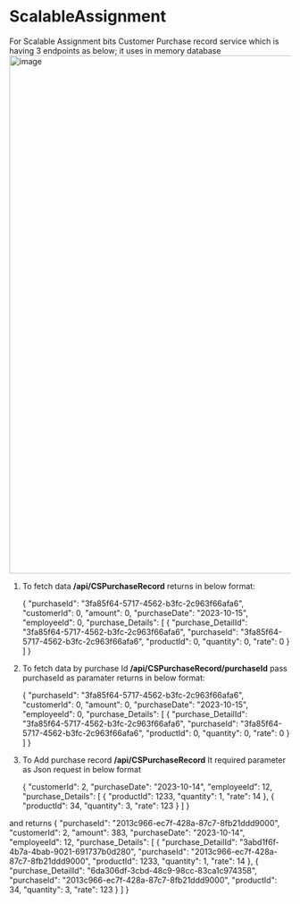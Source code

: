 # ScalableAssignment
For Scalable Assignment bits
Customer Purchase record service which is having 3 endpoints as below; it uses in memory database
<img width="927" alt="image" src="https://github.com/ShivangiBits/ScalableAssignment/assets/143605784/e4e603a7-0b5b-44b9-a489-139d69d4a4d1">

1. To fetch data **/api/CSPurchaseRecord**
returns in below format:

	{
	  "purchaseId": "3fa85f64-5717-4562-b3fc-2c963f66afa6",
	  "customerId": 0,
	  "amount": 0,
	  "purchaseDate": "2023-10-15",
	  "employeeId": 0,
	  "purchase_Details": [
	    {
	      "purchase_DetailId": "3fa85f64-5717-4562-b3fc-2c963f66afa6",
	      "purchaseId": "3fa85f64-5717-4562-b3fc-2c963f66afa6",
	      "productId": 0,
	      "quantity": 0,
	      "rate": 0
	    }
	  ]
	}

3. To fetch data by purchase Id **/api/CSPurchaseRecord/purchaseId**
pass purchaseId as paramater
returns in below format:

	{
	  "purchaseId": "3fa85f64-5717-4562-b3fc-2c963f66afa6",
	  "customerId": 0,
	  "amount": 0,
	  "purchaseDate": "2023-10-15",
	  "employeeId": 0,
	  "purchase_Details": [
	    {
	      "purchase_DetailId": "3fa85f64-5717-4562-b3fc-2c963f66afa6",
	      "purchaseId": "3fa85f64-5717-4562-b3fc-2c963f66afa6",
	      "productId": 0,
	      "quantity": 0,
	      "rate": 0
	    }
	  ]
	}

4. To Add purchase record **/api/CSPurchaseRecord**
It required parameter as Json request in below format

	{
	  "customerId": 2,
	  "purchaseDate": "2023-10-14",
	  "employeeId": 12,
	  "purchase_Details": [
	    {
	      "productId": 1233,
	      "quantity": 1,
	      "rate": 14
	    },
		{
	      "productId": 34,
	      "quantity": 3,
	      "rate": 123
	    }
	  ]
	}

and returns
{
    "purchaseId": "2013c966-ec7f-428a-87c7-8fb21ddd9000",
    "customerId": 2,
    "amount": 383,
    "purchaseDate": "2023-10-14",
    "employeeId": 12,
    "purchase_Details": [
        {
            "purchase_DetailId": "3abd1f6f-4b7a-4bab-9021-691737b0d280",
            "purchaseId": "2013c966-ec7f-428a-87c7-8fb21ddd9000",
            "productId": 1233,
            "quantity": 1,
            "rate": 14
        },
        {
            "purchase_DetailId": "6da306df-3cbd-48c9-98cc-83ca1c974358",
            "purchaseId": "2013c966-ec7f-428a-87c7-8fb21ddd9000",
            "productId": 34,
            "quantity": 3,
            "rate": 123
        }
    ]
}

